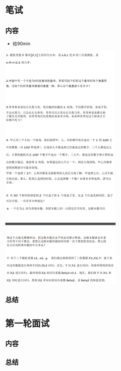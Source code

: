 # 笔试

## 内容

- 给90min

<img src="./assets/image-20240323144343104.png" alt="image-20240323144343104" style="zoom:50%;" />

<img src="./assets/image-20240323144417668.png" alt="image-20240323144417668" style="zoom:50%;" />

## 总结



# 第一轮面试

## 内容



## 总结

